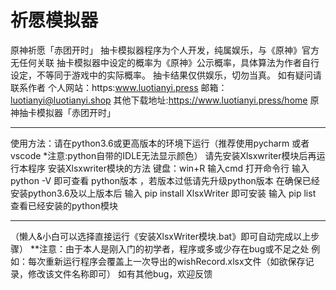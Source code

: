# 祈愿模拟器
原神祈愿「赤团开时」
抽卡模拟器程序为个人开发，纯属娱乐，与《原神》官方无任何关联
抽卡模拟器中设定的概率为《原神》公示概率，具体算法为作者自行设定，不等同于游戏中的实际概率。
抽卡结果仅供娱乐，切勿当真。
如有疑问请联系作者
个人网站：https:www.luotianyi.press
邮箱：luotianyi@luotianyi.shop
其他下载地址:https://www.luotianyi.press/home
原神抽卡模拟器「赤团开时」

*********************************
使用方法：请在python3.6或更高版本的环境下运行（推荐使用pycharm 或者 vscode *注意:python自带的IDLE无法显示颜色）
请先安装Xlsxwriter模块后再运行本程序
安装Xlsxwriter模块的方法
键盘：win+R 输入cmd 打开命令行
输入
python -V
即可查看 python版本 ，若版本过低请先升级python版本
在确保已经安装python3.6及以上版本后
输入
pip install XlsxWriter
即可安装
输入
pip list 
查看已经安装的python模块
*******************************************
（懒人&小白可以选择直接运行《安装XlsxWriter模块.bat》即可自动完成以上步骤）
**注意：由于本人是刚入门的初学者，程序或多或少存在bug或不足之处
例如：每次重新运行程序会覆盖上一次导出的wishRecord.xlsx文件（如欲保存记录，修改该文件名称即可）
如有其他bug，欢迎反馈
